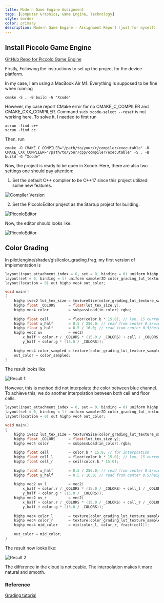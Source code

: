 ```yaml
---
title: Modern Game Engine Assignment
tags: [Computer Graphics, Game Engine, Technology]
style: border
color: primary
description: Modern Game Engine - Assignment Report (just for myself).
---
```


## Install Piccolo Game Engine

[GitHub Repo for Piccolo Game Engine](https://github.com/BoomingTech/Piccolo)

Firstly, Following the instructions to set up the project for the device platform. 

In my case, I am using a MacBook Air M1. Everything is supposed to be fine when running 
```
cmake -S . -B build -G "Xcode"
```
However, my case report CMake error for no CMAKE_C_COMPILER and CMAKE_CXX_COMPILER. Command `sudo xcode-select --reset` is not working here. To solve it, I needed to first run 
```
xcrun -find c++
xcrun -find cc
```
Then, run 
```
cmake -D CMAKE_C_COMPILER="/path/to/your/c/compiler/executable" -D CMAKE_CXX_COMPILER="/path/to/your/cpp/compiler/executable" -S . -B build -G "Xcode"
```

Now, the project is ready to be open in Xcode. Here, there are also two settings one should pay attention:

1. Set the default C++ complier to be C++17 since this project utilized some new features.

![Compiler Version]({{site.baseurl}}/assets/GameEngineAssignment/CompilerVersion.png)

2. Set the PiccoloEditor project as the Startup project for building.

![PiccoloEditor]({{site.baseurl}}/assets/GameEngineAssignment/PiccoloEditor.png)

Now, the editor should looks like:

![PiccoloEditor]({{site.baseurl}}/assets/GameEngineAssignment/Editor.png)

## Color Grading 

In pilot/engine/shader/glsl/color_grading.frag, my first version of implementation is

```cpp
layout(input_attachment_index = 0, set = 0, binding = 0) uniform highp subpassInput in_color;
layout(set = 0, binding = 1) uniform sampler2D color_grading_lut_texture_sampler;
layout(location = 0) out highp vec4 out_color;

void main()
{
    highp ivec2 lut_tex_size = textureSize(color_grading_lut_texture_sampler, 0);
    highp float _COLORS      = float(lut_tex_size.y);
    highp vec4 color         = subpassLoad(in_color).rgba;
    
    highp float cell         = floor(color.b * 15.0); // len, 15 currently
    highp float x_half       = 0.5 / 256.0; // read from center 0.5/width
    highp float y_half       = 0.5 / 16.0; // read from center 0.5/height
    highp vec2 uv            = vec2(
        x_half + color.r / _COLORS * (15.0 / _COLORS) + cell / _COLORS,
        y_half + color.g * (15.0 / _COLORS));
    
    highp vec4 color_sampled = texture(color_grading_lut_texture_sampler, uv);
    out_color = color_sampled;
}
```

The result looks like

![Result 1]({{site.baseurl}}/assets/GameEngineAssignment/Res1.png)

However, this is method did not interpolate the color between blue channel. To achieve this, we do another interpolation between both ceil and floor cells.

```cpp
layout(input_attachment_index = 0, set = 0, binding = 0) uniform highp subpassInput in_color;
layout(set = 0, binding = 1) uniform sampler2D color_grading_lut_texture_sampler;
layout(location = 0) out highp vec4 out_color;

void main()
{
    highp ivec2 lut_tex_size = textureSize(color_grading_lut_texture_sampler, 0);
    highp float _COLORS      = float(lut_tex_size.y);
    highp vec4 color         = subpassLoad(in_color).rgba;
    
    highp float cell         = color.b * 15.0; // for interpoation
    highp float cell_l       = floor(color.b * 15.0); // len, 15 currently
    highp float cell_r       = ceil(color.b * 15.0);
    
    highp float x_half       = 0.5 / 256.0; // read from center 0.5/width
    highp float y_half       = 0.5 / 16.0; // read from center 0.5/height
    
    highp vec2 uv_l          = vec2(
        x_half + color.r / _COLORS * (15.0 / _COLORS) + cell_l / _COLORS,
        y_half + color.g * (15.0 / _COLORS));
    highp vec2 uv_r          = vec2(
        x_half + color.r / _COLORS * (15.0 / _COLORS) + cell_r / _COLORS,
        y_half + color.g * (15.0 / _COLORS));
    
    highp vec4 color_l       = texture(color_grading_lut_texture_sampler, uv_l);
    highp vec4 color_r       = texture(color_grading_lut_texture_sampler, uv_r);
    highp vec4 mid_color     = mix(color_l, color_r, fract(cell));
    
    out_color = mid_color;
}
```

The result now looks like:

![Result 2]({{site.baseurl}}/assets/GameEngineAssignment/Res2.png)

The difference in the cloud is noticeable. The interpolation makes it more natural and smooth.








### Reference

[Grading tutorial](https://defold.com/tutorials/grading/)